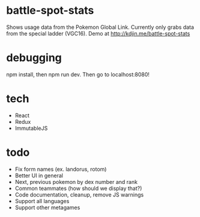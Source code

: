 # battle-spot-stats
Shows usage data from the Pokemon Global Link. Currently only grabs data from the special ladder (VGC16). Demo at http://kdjin.me/battle-spot-stats

# debugging
npm install, then npm run dev. Then go to localhost:8080!

# tech
* React
* Redux
* ImmutableJS

# todo
* Fix form names (ex. landorus, rotom)
* Better UI in general
* Next, previous pokemon by dex number and rank
* Common teammates (how should we display that?)
* Code documentation, cleanup, remove JS warnings
* Support all languages
* Support other metagames
